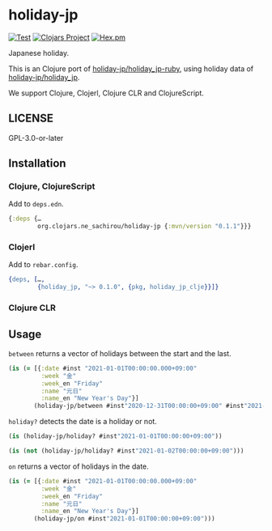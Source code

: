 # holiday-jp

[![Test](https://github.com/ne-sachirou/holiday-jp-clojure/workflows/Test/badge.svg)](https://github.com/ne-sachirou/holiday-jp-clojure/actions?query=workflow:Test)
[![Clojars Project](https://img.shields.io/clojars/v/org.clojars.ne_sachirou/holiday-jp.svg)](https://clojars.org/org.clojars.ne_sachirou/holiday-jp)
[![Hex.pm](https://img.shields.io/hexpm/v/holiday_jp_clje.svg)](https://hex.pm/packages/holiday_jp_clje)

Japanese holiday.

This is an Clojure port of [holiday-jp/holiday_jp-ruby](https://github.com/holiday-jp/holiday_jp-ruby), using holiday data of [holiday-jp/holiday_jp](https://github.com/holiday-jp/holiday_jp).

We support Clojure, Clojerl, Clojure CLR and ClojureScript.

## LICENSE

GPL-3.0-or-later

## Installation

### Clojure, ClojureScript

Add to `deps.edn`.

```clojure
{:deps {…
        org.clojars.ne_sachirou/holiday-jp {:mvn/version "0.1.1"}}}
```

### Clojerl

Add to `rebar.config`.

```erlang
{deps, […,
        {holiday_jp, "~> 0.1.0", {pkg, holiday_jp_clje}}]}
```

### Clojure CLR

## Usage

`between` returns a vector of holidays between the start and the last.

```clojure
(is (= [{:date #inst "2021-01-01T00:00:00.000+09:00"
         :week "金"
         :week_en "Friday"
         :name "元日"
         :name_en "New Year's Day"}]
       (holiday-jp/between #inst"2020-12-31T00:00:00+09:00" #inst"2021-01-02T00:00:00+09:00")))
```

`holiday?` detects the date is a holiday or not.

```clojure
(is (holiday-jp/holiday? #inst"2021-01-01T00:00:00+09:00"))

(is (not (holiday-jp/holiday? #inst"2021-01-02T00:00:00+09:00")))
```

`on` returns a vector of holidays in the date.

```clojure
(is (= [{:date #inst "2021-01-01T00:00:00.000+09:00"
         :week "金"
         :week_en "Friday"
         :name "元日"
         :name_en "New Year's Day"}]
       (holiday-jp/on #inst"2021-01-01T00:00:00+09:00")))
```
